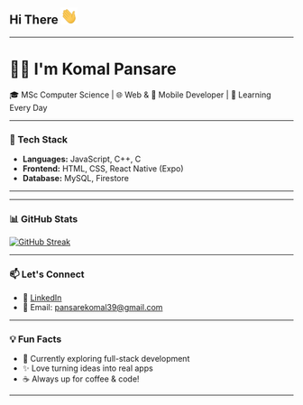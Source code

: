 <h2> Hi There <img src="https://github.com/ABSphreak/ABSphreak/blob/master/gifs/Hi.gif" width="30px"></h2>

---

# 👩‍💻 I'm Komal Pansare
🎓 MSc Computer Science | 🌐 Web & 📱 Mobile Developer | 🚀 Learning Every Day

---

### 🚀 Tech Stack
- **Languages:** JavaScript, C++, C 
- **Frontend:** HTML, CSS, React Native (Expo)  
- **Database:** MySQL, Firestore  

---

---

### 📊 GitHub Stats

[![GitHub Streak](https://streak-stats.demolab.com?user=Pansarekomal039&theme=radical)](https://git.io/streak-stats)

---

### 📫 Let's Connect
- 🔗 [LinkedIn](https://www.linkedin.com/in/komal-pansare-7321b3267/)
- 📧 Email: pansarekomal39@gmail.com

---

### 💡 Fun Facts
- 🌱 Currently exploring full-stack development
- ✨ Love turning ideas into real apps
- ☕ Always up for coffee & code!

---
